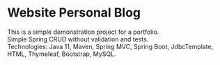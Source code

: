 # Website Personal Blog
This is a simple demonstration project for a portfolio.<br>
Simple Spring CRUD without validation and tests.<br>
Technologies: Java 11, Maven, Spring MVC, Spring Boot, JdbcTemplate, HTML, Thymeleaf, Bootstrap, MySQL.